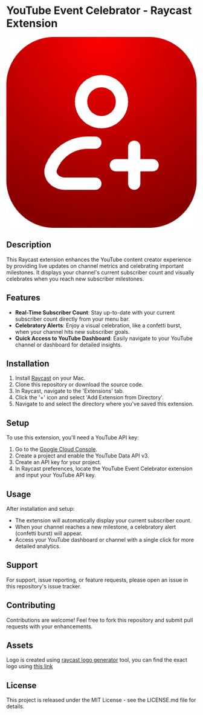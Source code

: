 # YouTube Event Celebrator - Raycast Extension

![YouTube Event Celebrator Logo](https://github.com/imaNNeo/raycast_extensions/blob/main/youtube-celebrate/assets/command-icon.png?raw=true)

## Description

This Raycast extension enhances the YouTube content creator experience by providing live updates on channel metrics and celebrating important milestones. It displays your channel's current subscriber count and visually celebrates when you reach new subscriber milestones.

## Features

- **Real-Time Subscriber Count**: Stay up-to-date with your current subscriber count directly from your menu bar.
- **Celebratory Alerts**: Enjoy a visual celebration, like a confetti burst, when your channel hits new subscriber goals.
- **Quick Access to YouTube Dashboard**: Easily navigate to your YouTube channel or dashboard for detailed insights.

## Installation

1. Install [Raycast](https://raycast.com) on your Mac.
2. Clone this repository or download the source code.
3. In Raycast, navigate to the 'Extensions' tab.
4. Click the '+' icon and select 'Add Extension from Directory'.
5. Navigate to and select the directory where you've saved this extension.

## Setup

To use this extension, you'll need a YouTube API key:

1. Go to the [Google Cloud Console](https://console.cloud.google.com/).
2. Create a project and enable the YouTube Data API v3.
3. Create an API key for your project.
4. In Raycast preferences, locate the YouTube Event Celebrator extension and input your YouTube API key.

## Usage

After installation and setup:

- The extension will automatically display your current subscriber count.
- When your channel reaches a new milestone, a celebratory alert (confetti burst) will appear.
- Access your YouTube dashboard or channel with a single click for more detailed analytics.

## Support

For support, issue reporting, or feature requests, please open an issue in this repository's issue tracker.

## Contributing

Contributions are welcome! Feel free to fork this repository and submit pull requests with your enhancements.

## Assets
Logo is created using [raycast logo generator](https://icon.ray.so/) tool, you can find the exact logo using [this link](https://icon.ray.so/?fileName=extension_icon&icon=add-person&backgroundRadius=128&backgroundStrokeSize=0&backgroundStrokeColor=%23FFFFFF&backgroundRadialGlare=true&backgroundNoiseTexture=false&backgroundNoiseTextureOpacity=25&backgroundStrokeOpacity=100&iconColor=%23FFFFFF&iconSize=352&selectedPresetIndex=null&customSvg=undefined&backgroundFillType=Solid&backgroundStartColor=%23860000&backgroundEndColor=%23FF0000&backgroundAngle=45)

## License

This project is released under the MIT License - see the LICENSE.md file for details.